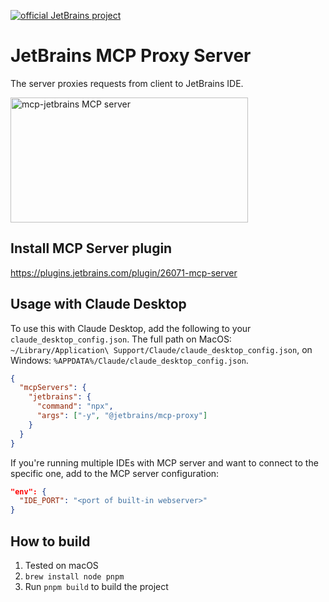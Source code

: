[![official JetBrains project](http://jb.gg/badges/incubator-flat-square.svg)](https://github.com/JetBrains#jetbrains-on-github)
# JetBrains MCP Proxy Server

The server proxies requests from client to JetBrains IDE.

<a href="https://glama.ai/mcp/servers/k7xzbtlxvb"><img width="380" height="200" src="https://glama.ai/mcp/servers/k7xzbtlxvb/badge" alt="mcp-jetbrains MCP server" /></a>

## Install MCP Server plugin

https://plugins.jetbrains.com/plugin/26071-mcp-server

## Usage with Claude Desktop

To use this with Claude Desktop, add the following to your `claude_desktop_config.json`.
The full path on MacOS: `~/Library/Application\ Support/Claude/claude_desktop_config.json`, on Windows: `%APPDATA%/Claude/claude_desktop_config.json`.

```json
{
  "mcpServers": {
    "jetbrains": {
      "command": "npx",
      "args": ["-y", "@jetbrains/mcp-proxy"]
    }
  }
}
```

If you're running multiple IDEs with MCP server and want to connect to the specific one, add to the MCP server configuration:
```json
"env": {
  "IDE_PORT": "<port of built-in webserver>"
}
```

## How to build
1. Tested on macOS
2. `brew install node pnpm`
3. Run `pnpm build` to build the project

